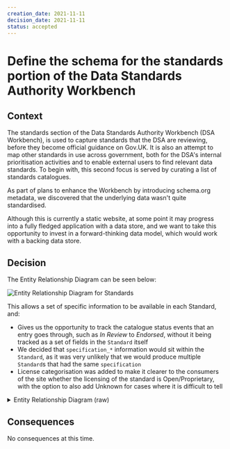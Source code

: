 ```yaml
---
creation_date: 2021-11-11
decision_date: 2021-11-11
status: accepted
---
```

# Define the schema for the standards portion of the Data Standards Authority Workbench

## Context

The standards section of the Data Standards Authority Workbench (DSA Workbench), is used to capture standards that the DSA are reviewing, before they become official guidance on Gov.UK. It is also an attempt to map other standards in use across government, both for the DSA's internal prioritisation activities and to enable external users to find relevant data standards. To begin with, this second focus is served by curating a list of standards catalogues.

As part of plans to enhance the Workbench by introducing schema.org metadata, we discovered that the underlying data wasn't quite standardised.

Although this is currently a static website, at some point it may progress into a fully fledged application with a data store, and we want to take this opportunity to invest in a forward-thinking data model, which would work with a backing data store.

## Decision

The Entity Relationship Diagram can be seen below:

![Entity Relationship Diagram for Standards](https://kroki.io/erd/svg/eNqlkk1PhDAQhu_9FQ3HhT3s1ZsHDkYDhN2NMYRsxnaWNEJh26Ixhv9uKRABzRrjoU1n-vSdr2Z7A5KD4jnZCI7SiLNARSRUSD9oCc9Y3lBPGyVkEVCFl1Yo5B7tCKulUcCMqOUvpG6QWVkGPXtqVTnjrbWEOWqmRLOSrUC98PpN9oRvoDgJTvxSMJQM3bkCIY1dqHqTZOGrrSUnvh7Lc5A1TKv7Iwdj65vUp_gB7f1eZ9_vHfrnpsyytyIHKP6p8DCUuFD5yvvb-26McAUw780MQNlWWZyEUZCkcZLehYfb9Ck4RvdR_BjlFnfTmg3LNSdWBUih3Tx_KvBK-LXe4pJMn5HuttsNnayF26e2qwvPjo5dWnnnWa4k3O8gbh_YYdzkE0j5DAk=)

This allows a set of specific information to be available in each Standard, and:

- Gives us the opportunity to track the catalogue status events that an entry goes through, such as _In Review_ to _Endorsed_, without it being tracked as a set of fields in the `Standard` itself
- We decided that `specification_*` information would sit within the `Standard`, as it was very unlikely that we would produce multiple `Standard`s that had the same `specification`
- License categorisation was added to make it clearer to the consumers of the site whether the licensing of the standard is Open/Proprietary, with the option to also add Unknown for cases where it is difficult to tell

<details>

<summary>Entity Relationship Diagram (raw)</summary>

```erd
[Standard]
*identifier
name { label: "string, required" }
contraction { label: "string, required" }
specification_url { label: "url, required" }
description { label: "markdown" }
+tag_id
+licence_id
+maintainer_id

[Event]
+standard_id
+status_id
date {label: "required, date"}

[Status]
*identifier
name { label: "string, required" }
description

[Tag]
*identifier
name { label: "string, required" }
description

[Licence]
*identifier {label: "string, required"}
name {label: "string, required"}
type {label: "enum[OPEN,PROPRIETARY,UNKNOWN]"}
url {label: "url"}

[Organisation]
*identifier
name {label: "string, required"}
url {label: "url, required"}

Standard 1--* Standard
Standard 1--+ Tag
Standard 1--1 Licence
Standard 1--1 Organisation
Standard 1--+ Event
Event 1--1 Status
```

</details>

## Consequences

No consequences at this time.
